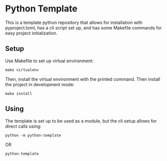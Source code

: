 # Python Template

This is a template python repository that allows for installation with pyproject.toml, has a cli script set up, and has some Makefile commands for easy project initialization.

## Setup

Use Makefile to set up virtual environment:

```
make virtualenv
```

Then, install the virtual environment with the printed command. Then install the project in development mode:

```
make install
```

## Using

The template is set up to be used as a module, but the cli setup allows for direct calls using:

`
python -m python-template
`

OR

`
python-template
`
